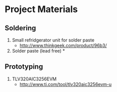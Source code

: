 # Project Materials

## Soldering 
1. Small refridgerator unit for solder paste
    * http://www.thinkgeek.com/product/96b3/ 
2. Solder paste (lead free)
	* 

## Prototyping 
1. TLV320AIC3256EVM
	* http://www.ti.com/tool/tlv320aic3256evm-u
